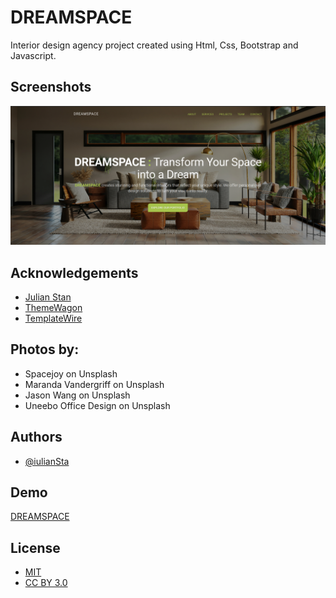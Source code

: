 # DREAMSPACE

Interior design agency project created using Html, Css, Bootstrap and Javascript.

## Screenshots

![App Screenshot](./img/dreamspace.png)

## Acknowledgements

 - [Julian Stan](https://julianstan.com)
 - [ThemeWagon](https://themewagon.com)
 - [TemplateWire](https://templatewire.com)

 ## Photos by:

 - Spacejoy on Unsplash
 - Maranda Vandergriff on Unsplash
 - Jason Wang on Unsplash
 - Uneebo Office Design on Unsplash

 ## Authors

- [@iulianSta](https://www.github.com/iulianSta)

## Demo

[DREAMSPACE](https://iuliansta.github.io/interior-design/)

## License

- [MIT](https://choosealicense.com/licenses/mit/)
- [CC BY 3.0](https://creativecommons.org/licenses/by/3.0/deed.en)